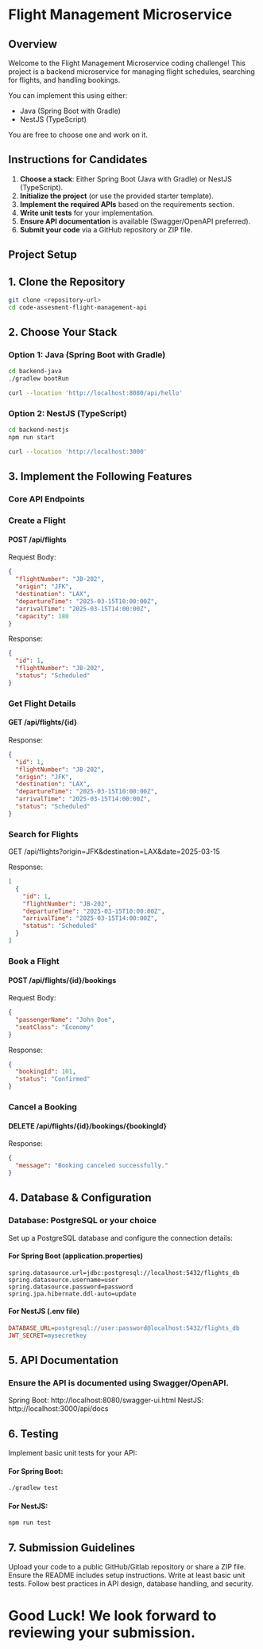 # Flight Management Microservice

## Overview

Welcome to the Flight Management Microservice coding challenge! This project is a backend microservice for managing flight schedules, searching for flights, and handling bookings.

You can implement this using either:

- Java (Spring Boot with Gradle)
- NestJS (TypeScript)

You are free to choose one and work on it.

## Instructions for Candidates

1. **Choose a stack**: Either Spring Boot (Java with Gradle) or NestJS (TypeScript).
2. **Initialize the project** (or use the provided starter template).
3. **Implement the required APIs** based on the requirements section.
4. **Write unit tests** for your implementation.
5. **Ensure API documentation** is available (Swagger/OpenAPI preferred).
6. **Submit your code** via a GitHub repository or ZIP file.

## Project Setup

## 1. Clone the Repository

```bash
git clone <repository-url>
cd code-assesment-flight-management-api
```

## 2. Choose Your Stack
### Option 1: Java (Spring Boot with Gradle)

```bash
cd backend-java
./gradlew bootRun
```

```bash
curl --location 'http://localhost:8080/api/hello'
```
### Option 2: NestJS (TypeScript)

```bash
cd backend-nestjs
npm run start
```

```bash
curl --location 'http://localhost:3000'
```

## 3. Implement the Following Features
### Core API Endpoints
### Create a Flight
#### POST /api/flights

Request Body:

```json
{
  "flightNumber": "JB-202",
  "origin": "JFK",
  "destination": "LAX",
  "departureTime": "2025-03-15T10:00:00Z",
  "arrivalTime": "2025-03-15T14:00:00Z",
  "capacity": 180
}
```
Response:

```json
{
  "id": 1,
  "flightNumber": "JB-202",
  "status": "Scheduled"
}
```

### Get Flight Details
#### GET /api/flights/{id}

Response:

```json
{
  "id": 1,
  "flightNumber": "JB-202",
  "origin": "JFK",
  "destination": "LAX",
  "departureTime": "2025-03-15T10:00:00Z",
  "arrivalTime": "2025-03-15T14:00:00Z",
  "status": "Scheduled"
}
```
### Search for Flights
GET /api/flights?origin=JFK&destination=LAX&date=2025-03-15

Response:

```json
[
  {
    "id": 1,
    "flightNumber": "JB-202",
    "departureTime": "2025-03-15T10:00:00Z",
    "arrivalTime": "2025-03-15T14:00:00Z",
    "status": "Scheduled"
  }
]
```
### Book a Flight
#### POST /api/flights/{id}/bookings

Request Body:

```json
{
  "passengerName": "John Doe",
  "seatClass": "Economy"
}
```
Response:

```json
{
  "bookingId": 101,
  "status": "Confirmed"
}
```

### Cancel a Booking
#### DELETE /api/flights/{id}/bookings/{bookingId}

Response:

```json
{
  "message": "Booking canceled successfully."
}
```

## 4. Database & Configuration
### Database: PostgreSQL or your choice

Set up a PostgreSQL database and configure the connection details:

#### For Spring Boot (application.properties)
```properties
spring.datasource.url=jdbc:postgresql://localhost:5432/flights_db
spring.datasource.username=user
spring.datasource.password=password
spring.jpa.hibernate.ddl-auto=update
```
#### For NestJS (.env file)
```ini
DATABASE_URL=postgresql://user:password@localhost:5432/flights_db
JWT_SECRET=mysecretkey
```

## 5. API Documentation
### Ensure the API is documented using Swagger/OpenAPI.

Spring Boot: http://localhost:8080/swagger-ui.html
NestJS: http://localhost:3000/api/docs

## 6. Testing
Implement basic unit tests for your API:

#### For Spring Boot:
```bash
./gradlew test
```

#### For NestJS:
```bash
npm run test
```

## 7. Submission Guidelines
Upload your code to a public GitHub/Gitlab repository or share a ZIP file.
Ensure the README includes setup instructions.
Write at least basic unit tests.
Follow best practices in API design, database handling, and security.


# Good Luck! We look forward to reviewing your submission.
